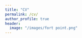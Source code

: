 ```yaml
---
title: "CV"
permalink: /cv/
author_profile: true
header:
  image: "/images/fort point.png"
---
```


<!--Get the samples from https://www.adobe.com/go/pdfembedapi_samples-->
<!DOCTYPE html>
<html>
<head>
 <title>Adobe Document Services PDF Embed API Sample</title>
 <meta charset="utf-8"/>
 <meta http-equiv="X-UA-Compatible" content="IE=edge,chrome=1"/>
 <meta id="viewport" name="viewport" content="width=device-width, initial-scale=1"/>
</head>
<body style="margin: 0px">
 <div id="adobe-dc-view"></div>
 <script src="https://documentcloud.adobe.com/view-sdk/main.js"></script>
 <script type="text/javascript">
    document.addEventListener("adobe_dc_view_sdk.ready", function()
    {
        var adobeDCView = new AdobeDC.View({clientId: "adb1cc4555b24d9c823f920fb2731dce", divId: "adobe-dc-view"});
        adobeDCView.previewFile(
       {
          content:   {location: {url: "assets/Resume_Youngmin_Ju_June_2021.pdf"}},
          metaData: {fileName: "Resume_Youngmin_Ju_June_2021.pdf"}
       });
    });
 </script>
</body>
</html>